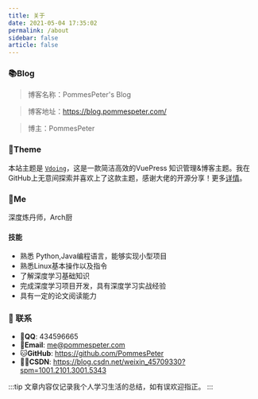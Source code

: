 ```yaml
---
title: 关于
date: 2021-05-04 17:35:02
permalink: /about
sidebar: false
article: false
---
```


### 📚Blog
>博客名称：PommesPeter's Blog

>博客地址：https://blog.pommespeter.com/

>博主：PommesPeter


### 🎨Theme

本站主题是 [`Vdoing`](https://github.com/xugaoyi/vuepress-theme-vdoing)，这是一款简洁高效的VuePress 知识管理&博客主题。我在GitHub上无意间探索并喜欢上了这款主题，感谢大佬的开源分享！更多[详情](https://github.com/xugaoyi/vuepress-theme-vdoing)。

### 🧒‍Me

深度炼丹师，Arch厨

#### 技能

* 熟悉 Python,Java编程语言，能够实现小型项目
* 熟悉Linux基本操作以及指令
* 了解深度学习基础知识
* 完成深度学习项目开发，具有深度学习实战经验
* 具有一定的论文阅读能力
  

### :email: 联系

- 🐧**QQ**: <a :href="qqUrl" class='qq'>434596665</a>
- 📧**Email**:  <a href="mailto:1340904087@qq.com">me@pommespeter.com</a>
- 🐱**GitHub**: <https://github.com/PommesPeter>
- ✍🏻**CSDN**: <https://blog.csdn.net/weixin_45709330?spm=1001.2101.3001.5343>

:::tip
文章内容仅记录我个人学习生活的总结，如有误欢迎指正。
:::
<script>
  export default {
    data(){
      return {
        qqUrl: 'tencent://message/?uin=434596665&Site=&Menu=yes'
      }
    },
    mounted(){
      const flag =  navigator.userAgent.match(/(phone|pad|pod|iPhone|iPod|ios|iPad|Android|Mobile|BlackBerry|IEMobile|MQQBrowser|JUC|Fennec|wOSBrowser|BrowserNG|WebOS|Symbian|Windows Phone)/i);
      if(flag){
        this.qqUrl = 'mqqwpa://im/chat?chat_type=wpa&uin=434596665&version=1&src_type=web&web_src=oicqzone.com'
      }
    }
  }
</script>



